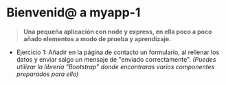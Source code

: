 # Bienvenid@ a myapp-1

> **Una pequeña aplicación con node y express, en ella poco a poco añado elementos a modo de prueba y aprendizaje.**

- Ejercicio 1: Añadir en la página de contacto un formulario, al rellenar los datos y enviar salgo un mensaje de "enviado correctamente". *(Puedes utilizar la librería "Bootstrap" donde encontraras varios componentes preparados para ello)*
